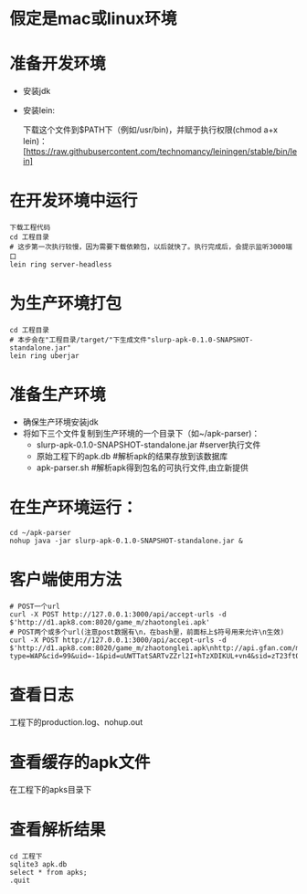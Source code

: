 # 假定是mac或linux环境

# 准备开发环境

* 安装jdk
* 安装lein:

    下载这个文件到$PATH下（例如/usr/bin)，并赋于执行权限(chmod a+x lein)：
    [https://raw.githubusercontent.com/technomancy/leiningen/stable/bin/lein]

# 在开发环境中运行

    下载工程代码
    cd 工程目录
    # 这步第一次执行较慢，因为需要下载依赖包，以后就快了。执行完成后，会提示监听3000端口
    lein ring server-headless

# 为生产环境打包
    cd 工程目录
    # 本步会在"工程目录/target/"下生成文件"slurp-apk-0.1.0-SNAPSHOT-standalone.jar"
    lein ring uberjar

# 准备生产环境

* 确保生产环境安装jdk
* 将如下三个文件复制到生产环境的一个目录下（如~/apk-parser)：
    * slurp-apk-0.1.0-SNAPSHOT-standalone.jar  #server执行文件
    * 原始工程下的apk.db  #解析apk的结果存放到该数据库
    * apk-parser.sh   #解析apk得到包名的可执行文件,由立新提供

# 在生产环境运行：

    cd ~/apk-parser
    nohup java -jar slurp-apk-0.1.0-SNAPSHOT-standalone.jar &


# 客户端使用方法
    # POST一个url
    curl -X POST http://127.0.0.1:3000/api/accept-urls -d $'http://d1.apk8.com:8020/game_m/zhaotonglei.apk'
    # POST两个或多个url(注意post数据有\n，在bash里，前面标上$符号用来允许\n生效)
    curl -X POST http://127.0.0.1:3000/api/accept-urls -d $'http://d1.apk8.com:8020/game_m/zhaotonglei.apk\nhttp://api.gfan.com/market/api/apk?type=WAP&cid=99&uid=-1&pid=uUWTTatSARTvZZrl2I+hTzXDIKUL+vn4&sid=zT23ftOwZD9YDH7pKPlyIw=='

# 查看日志
工程下的production.log、nohup.out

# 查看缓存的apk文件
在工程下的apks目录下

# 查看解析结果
    cd 工程下
    sqlite3 apk.db
    select * from apks;
    .quit

